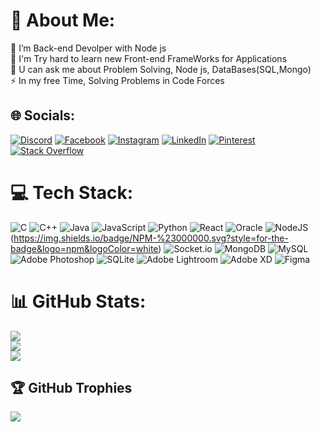 # 💫 About Me:
🔭 I’m Back-end Devolper with Node js<br>🌱 I'm Try hard to learn new Front-end FrameWorks for Applications<br>💬 U can ask me about Problem Solving, Node js, DataBases(SQL,Mongo)<br>⚡ In my free Time, Solving Problems in Code Forces


## 🌐 Socials:
[![Discord](https://img.shields.io/badge/Discord-%237289DA.svg?logo=discord&logoColor=white)](https://discord.gg/FarooqAdel#9581) [![Facebook](https://img.shields.io/badge/Facebook-%231877F2.svg?logo=Facebook&logoColor=white)](https://facebook.com/farouk.adel.931) [![Instagram](https://img.shields.io/badge/Instagram-%23E4405F.svg?logo=Instagram&logoColor=white)](https://instagram.com/farouk.adel.931) [![LinkedIn](https://img.shields.io/badge/LinkedIn-%230077B5.svg?logo=linkedin&logoColor=white)](https://linkedin.com/in/farouk-adel-bba0ab238) [![Pinterest](https://img.shields.io/badge/Pinterest-%23E60023.svg?logo=Pinterest&logoColor=white)](https://pinterest.com/faroukadel931) [![Stack Overflow](https://img.shields.io/badge/-Stackoverflow-FE7A16?logo=stack-overflow&logoColor=white)](https://stackoverflow.com/users/21538924) 

# 💻 Tech Stack:
![C](https://img.shields.io/badge/c-%2300599C.svg?style=for-the-badge&logo=c&logoColor=white) ![C++](https://img.shields.io/badge/c++-%2300599C.svg?style=for-the-badge&logo=c%2B%2B&logoColor=white) ![Java](https://img.shields.io/badge/java-%23ED8B00.svg?style=for-the-badge&logo=java&logoColor=white) ![JavaScript](https://img.shields.io/badge/javascript-%23323330.svg?style=for-the-badge&logo=javascript&logoColor=%23F7DF1E) ![Python](https://img.shields.io/badge/python-3670A0?style=for-the-badge&logo=python&logoColor=ffdd54) ![React](https://img.shields.io/badge/react-%2320232a.svg?style=for-the-badge&logo=react&logoColor=%2361DAFB) ![Oracle](https://img.shields.io/badge/Oracle-F80000?style=for-the-badge&logo=oracle&logoColor=white) ![NodeJS](https://img.shields.io/badge/node.js-6DA55F?style=for-the-badge&logo=node.js&logoColor=white) (https://img.shields.io/badge/NPM-%23000000.svg?style=for-the-badge&logo=npm&logoColor=white) ![Socket.io](https://img.shields.io/badge/Socket.io-black?style=for-the-badge&logo=socket.io&badgeColor=010101) ![MongoDB](https://img.shields.io/badge/MongoDB-%234ea94b.svg?style=for-the-badge&logo=mongodb&logoColor=white) ![MySQL](https://img.shields.io/badge/mysql-%2300f.svg?style=for-the-badge&logo=mysql&logoColor=white) ![Adobe Photoshop](https://img.shields.io/badge/adobephotoshop-%2331A8FF.svg?style=for-the-badge&logo=adobephotoshop&logoColor=white) ![SQLite](https://img.shields.io/badge/sqlite-%2307405e.svg?style=for-the-badge&logo=sqlite&logoColor=white) ![Adobe Lightroom](https://img.shields.io/badge/Adobe%20Lightroom-31A8FF.svg?style=for-the-badge&logo=Adobe%20Lightroom&logoColor=white) ![Adobe XD](https://img.shields.io/badge/Adobe%20XD-470137?style=for-the-badge&logo=Adobe%20XD&logoColor=#FF61F6) 	![Figma](https://img.shields.io/badge/figma-%23F24E1E.svg?style=for-the-badge&logo=figma&logoColor=white) 
# 📊 GitHub Stats:
![](https://github-readme-stats.vercel.app/api?username=matrix5ofa&theme=dark&hide_border=false&include_all_commits=true&count_private=false)<br/>
![](https://github-readme-streak-stats.herokuapp.com/?user=matrix5ofa&theme=dark&hide_border=false)<br/>
![](https://github-readme-stats.vercel.app/api/top-langs/?username=matrix5ofa&theme=dark&hide_border=false&include_all_commits=true&count_private=false&layout=compact)

## 🏆 GitHub Trophies
![](https://github-profile-trophy.vercel.app/?username=matrix5ofa&theme=onedark&no-frame=false&no-bg=true&margin-w=4)
